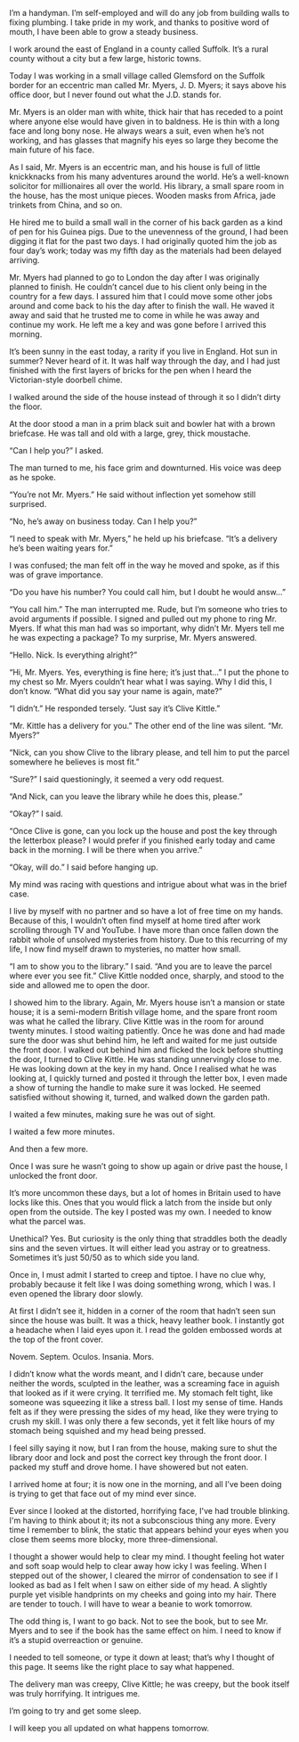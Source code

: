 I’m a handyman. I’m self-employed and will do any job from building walls to fixing plumbing. I take pride in my work, and thanks to positive word of mouth, I have been able to grow a steady business.

I work around the east of England in a county called Suffolk. It’s a rural county without a city but a few large, historic towns.

Today I was working in a small village called Glemsford on the Suffolk border for an eccentric man called Mr. Myers, J. D. Myers; it says above his office door, but I never found out what the J.D. stands for.

Mr. Myers is an older man with white, thick hair that has receded to a point where anyone else would have given in to baldness. He is thin with a long face and long bony nose. He always wears a suit, even when he’s not working, and has glasses that magnify his eyes so large they become the main future of his face.

As I said, Mr. Myers is an eccentric man, and his house is full of little knickknacks from his many adventures around the world. He’s a well-known solicitor for millionaires all over the world. His library, a small spare room in the house, has the most unique pieces. Wooden masks from Africa, jade trinkets from China, and so on.

He hired me to build a small wall in the corner of his back garden as a kind of pen for his Guinea pigs. Due to the unevenness of the ground, I had been digging it flat for the past two days. I had originally quoted him the job as four day’s work; today was my fifth day as the materials had been delayed arriving.

Mr. Myers had planned to go to London the day after I was originally planned to finish. He couldn’t cancel due to his client only being in the country for a few days. I assured him that I could move some other jobs around and come back to his the day after to finish the wall. He waved it away and said that he trusted me to come in while he was away and continue my work. He left me a key and was gone before I arrived this morning.

It’s been sunny in the east today, a rarity if you live in England. Hot sun in summer? Never heard of it. It was half way through the day, and I had just finished with the first layers of bricks for the pen when I heard the Victorian-style doorbell chime.

I walked around the side of the house instead of through it so I didn’t dirty the floor.

At the door stood a man in a prim black suit and bowler hat with a brown briefcase. He was tall and old with a large, grey, thick moustache.

“Can I help you?” I asked.

The man turned to me, his face grim and downturned. His voice was deep as he spoke.

“You’re not Mr. Myers.” He said without inflection yet somehow still surprised.

“No, he’s away on business today. Can I help you?”

“I need to speak with Mr. Myers,” he held up his briefcase. “It’s a delivery he’s been waiting years for.”

I was confused; the man felt off in the way he moved and spoke, as if this was of grave importance.

“Do you have his number? You could call him, but I doubt he would answ…”

“You call him.” The man interrupted me. Rude, but I’m someone who tries to avoid arguments if possible. I signed and pulled out my phone to ring Mr. Myers. If what this man had was so important, why didn’t Mr. Myers tell me he was expecting a package? To my surprise, Mr. Myers answered.

“Hello. Nick. Is everything alright?”

“Hi, Mr. Myers. Yes, everything is fine here; it’s just that…” I put the phone to my chest so Mr. Myers couldn’t hear what I was saying. Why I did this, I don’t know. “What did you say your name is again, mate?”

“I didn’t.” He responded tersely. “Just say it’s Clive Kittle.”

“Mr. Kittle has a delivery for you.” The other end of the line was silent. “Mr. Myers?”

“Nick, can you show Clive to the library please, and tell him to put the parcel somewhere he believes is most fit.”

“Sure?” I said questioningly, it seemed a very odd request.

“And Nick, can you leave the library while he does this, please.”

“Okay?” I said.

“Once Clive is gone, can you lock up the house and post the key through the letterbox please? I would prefer if you finished early today and came back in the morning. I will be there when you arrive.”

“Okay, will do.” I said before hanging up.

My mind was racing with questions and intrigue about what was in the brief case.

I live by myself with no partner and so have a lot of free time on my hands. Because of this, I wouldn’t often find myself at home tired after work scrolling through TV and YouTube. I have more than once fallen down the rabbit whole of unsolved mysteries from history. Due to this recurring of my life, I now find myself drawn to mysteries, no matter how small.

“I am to show you to the library.” I said. “And you are to leave the parcel where ever you see fit.” Clive Kittle nodded once, sharply, and stood to the side and allowed me to open the door.

I showed him to the library. Again, Mr. Myers house isn’t a mansion or state house; it is a semi-modern British village home, and the spare front room was what he called the library. Clive Kittle was in the room for around twenty minutes. I stood waiting patiently. Once he was done and had made sure the door was shut behind him, he left and waited for me just outside the front door. I walked out behind him and flicked the lock before shutting the door, I turned to Clive Kittle. He was standing unnervingly close to me. He was looking down at the key in my hand. Once I realised what he was looking at, I quickly turned and posted it through the letter box, I even made a show of turning the handle to make sure it was locked. He seemed satisfied without showing it, turned, and walked down the garden path.

I waited a few minutes, making sure he was out of sight.

I waited a few more minutes.

And then a few more.

Once I was sure he wasn’t going to show up again or drive past the house, I unlocked the front door.

It’s more uncommon these days, but a lot of homes in Britain used to have locks like this. Ones that you would flick a latch from the inside but only open from the outside. The key I posted was my own. I needed to know what the parcel was.

Unethical? Yes. But curiosity is the only thing that straddles both the deadly sins and the seven virtues. It will either lead you astray or to greatness. Sometimes it’s just 50/50 as to which side you land.

Once in, I must admit I started to creep and tiptoe. I have no clue why, probably because it felt like I was doing something wrong, which I was. I even opened the library door slowly.

At first I didn’t see it, hidden in a corner of the room that hadn’t seen sun since the house was built. It was a thick, heavy leather book. I instantly got a headache when I laid eyes upon it. I read the golden embossed words at the top of the front cover.

Novem. Septem. Oculos. Insania. Mors.

I didn’t know what the words meant, and I didn’t care, because under neither the words, sculpted in the leather, was a screaming face in aguish that looked as if it were crying. It terrified me. My stomach felt tight, like someone was squeezing it like a stress ball. I lost my sense of time. Hands felt as if they were pressing the sides of my head, like they were trying to crush my skill. I was only there a few seconds, yet it felt like hours of my stomach being squished and my head being pressed.

I feel silly saying it now, but I ran from the house, making sure to shut the library door and lock and post the correct key through the front door. I packed my stuff and drove home. I have showered but not eaten.

I arrived home at four; it is now one in the morning, and all I’ve been doing is trying to get that face out of my mind ever since.

Ever since I looked at the distorted, horrifying face, I've had trouble blinking. I'm having to think about it; its not a subconscious thing any more. Every time I remember to blink, the static that appears behind your eyes when you close them seems more blocky, more three-dimensional.

I thought a shower would help to clear my mind. I thought feeling hot water and soft soap would help to clear away how icky I was feeling. When I stepped out of the shower, I cleared the mirror of condensation to see if I looked as bad as I felt when I saw on either side of my head. A slightly purple yet visible handprints on my cheeks and going into my hair. There are tender to touch. I will have to wear a beanie to work tomorrow.

The odd thing is, I want to go back. Not to see the book, but to see Mr. Myers and to see if the book has the same effect on him. I need to know if it’s a stupid overreaction or genuine.

I needed to tell someone, or type it down at least; that’s why I thought of this page. It seems like the right place to say what happened.

The delivery man was creepy, Clive Kittle; he was creepy, but the book itself was truly horrifying. It intrigues me.

I’m going to try and get some sleep.

I will keep you all updated on what happens tomorrow.